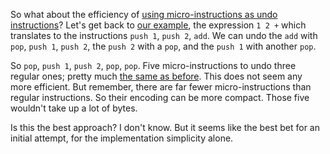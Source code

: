 So what about the efficiency of
[using micro-instructions as undo instructions](/daily/2024-11-23)? Let's get
back to [our example](/daily/2024-11-20), the expression `1 2 +` which
translates to the instructions `push 1`, `push 2`, `add`. We can undo the `add`
with `pop`, `push 1`, `push 2`, the `push 2` with a `pop`, and the `push 1` with
another `pop`.

So `pop`, `push 1`, `push 2`, `pop`, `pop`. Five micro-instructions to undo
three regular ones; pretty much [the same as before](/daily/2024-11-21). This
does not seem any more efficient. But remember, there are far fewer
micro-instructions than regular instructions. So their encoding can be more
compact. Those five wouldn't take up a lot of bytes.

Is this the best approach? I don't know. But it seems like the best bet for an
initial attempt, for the implementation simplicity alone.
